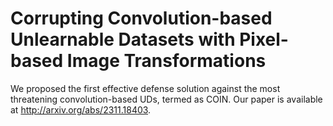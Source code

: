 # Corrupting Convolution-based Unlearnable Datasets with Pixel-based Image Transformations
We proposed the first effective defense solution against the most threatening convolution-based UDs, termed as COIN.
Our paper is available at http://arxiv.org/abs/2311.18403.

